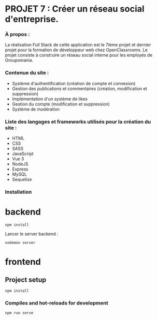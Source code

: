# PROJET 7 : Créer un réseau social d'entreprise.

### **À propos :**

La réalisation Full Stack de cette application est le 7ième projet et dernier projet pour la formation de développeur web chez OpenClassrooms.
Le projet consiste à construire un réseau social interne pour les employés de Groupomania.


### **Contenue du site :**
- Système d'authentification (création de compte et
connexion)
- Gestion des publications et commentaires (création,
modification et suppression)
- Implémentation d'un système de likes
- Gestion du compte (modification et suppression)
- Système de modération



### **Liste des langages et frameworks utilisés pour la création du site :**
  - HTML
  - CSS
  - SASS
  - JavaScript
  - Vue 3
  - NodeJS
  - Express
  - MySQL
  - Sequelize


### Installation
# backend
```
npm install
```
Lancer le server backend : 
```
nodemon server
```

# frontend

## Project setup
```
npm install
```

### Compiles and hot-reloads for development
```
npm run serve
```

